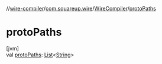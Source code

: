 //[wire-compiler](../../../index.md)/[com.squareup.wire](../index.md)/[WireCompiler](index.md)/[protoPaths](proto-paths.md)

# protoPaths

[jvm]\
val [protoPaths](proto-paths.md): [List](https://kotlinlang.org/api/latest/jvm/stdlib/kotlin.collections/-list/index.html)&lt;[String](https://kotlinlang.org/api/latest/jvm/stdlib/kotlin/-string/index.html)&gt;

